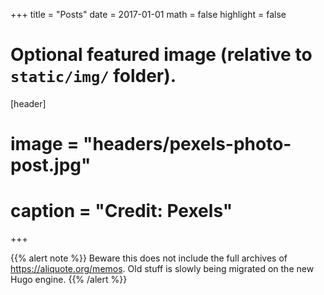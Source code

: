 +++
title = "Posts"
date = 2017-01-01
math = false
highlight = false

# Optional featured image (relative to `static/img/` folder).
[header]

# image = "headers/pexels-photo-post.jpg"
# caption = "Credit: Pexels"

+++

{{% alert note %}}
Beware this does not include the full archives of <https://aliquote.org/memos>. Old stuff is slowly being migrated on the new Hugo engine.
{{% /alert %}}
